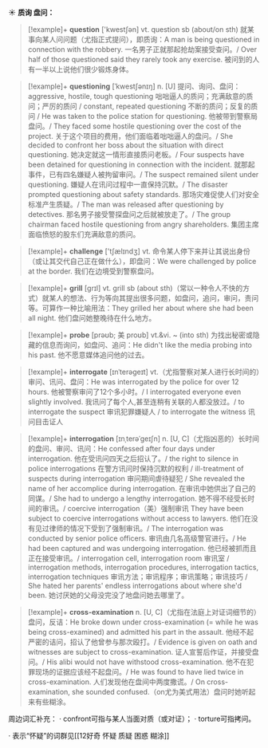 ☀ <span class="category">**质询 盘问：**</span>
>[!example]+ <span class="vocabulary">**question**</span> ['kwestʃən] 
> <span class="definition">vt. question sb (about/on sth) 就某事向某人问问题（尤指正式提问），即质询：</span>A man is being questioned in connection with the robbery. 一名男子正就那起抢劫案接受查问。/ Over half of those questioned said they rarely took any exercise. 被问到的人有一半以上说他们很少锻炼身体。
           
>[!example]+ <span class="vocabulary">**questioning**</span> [ˈkwestʃənɪŋ]
> <span class="definition">n. [U] 提问、询问、盘问：</span>aggressive, hostile, tough questioning 咄咄逼人的质问；充满敌意的质问；严厉的质问 / constant, repeated questioning 不断的质问；反复的质问 / He was taken to the police station for questioning. 他被带到警察局盘问。/ They faced some hostile questioning over the cost of the project. 关于这个项目的费用，他们面临着咄咄逼人的盘问。/ She decided to confront her boss about the situation with direct questioning. 她决定就这一情形直接质问老板。/ Four suspects have been detained for questioning in connection with the incident. 就那起事件，已有四名嫌疑人被拘留审问。/ The suspect remained silent under questioning. 嫌疑人在讯问过程中一直保持沉默。/ The disaster prompted questioning about safety standards. 那场灾难促使人们对安全标准产生质疑。/ The man was released after questioning by detectives. 那名男子接受警探盘问之后就被放走了。/ The group chairman faced hostile questioning from angry shareholders. 集团主席面临愤怒的股东们充满敌意的质问。

>[!example]+ <span class="vocabulary">**challenge**</span> ['tʃælɪndӡ] 
> <span class="definition">vt. 命令某人停下来并让其说出身份（或让其交代自己正在做什么），即盘问：</span>We were challenged by police at the border. 我们在边境受到警察盘问。

>[!example]+ <span class="vocabulary">**grill**</span> [ɡrɪl] 
> <span class="definition">vt. grill sb (about sth)（常以一种令人不快的方式）就某人的想法、行为等向其提出很多问题，如盘问，追问，审问，责问等。可算作一种比喻用法：</span>They grilled her about where she had been all night. 他们盘问她整晚待在什么地方。
           
>[!example]+ <span class="vocabulary">**probe**</span> [prəʊb; 美 proʊb]
> <span class="definition">vt.&vi. ~ (into sth) 为找出秘密或隐藏的信息而询问，如盘问、追问：</span>He didn't like the media probing into his past. 他不愿意媒体追问他的过去。
           
>[!example]+ <span class="vocabulary">**interrogate**</span> [ɪnˈterəgeɪt]
> <span class="definition">vt.（尤指警察对某人进行长时间的）审问、讯问、盘问：</span>He was interrogated by the police for over 12 hours. 他被警察审问了12个多小时。/ I interrogated everyone even slightly involved. 我讯问了每个人,甚至连稍有关联的人都没放过。/ to interrogate the suspect 审讯犯罪嫌疑人 / to interrogate the witness 讯问目击证人
           
>[!example]+ <span class="vocabulary">**interrogation**</span> [ɪnˌterəˈgeɪʃn]
> <span class="definition">n. [U, C]（尤指凶恶的）长时间的盘问、审问、讯问：</span>He confessed after four days under interrogation. 他在受讯问四天之后招认了。/ the right to silence in police interrogations 在警方讯问时保持沉默的权利 / ill-treatment of suspects during interrogation 审问期间虐待疑犯 / She revealed the name of her accomplice during interrogation. 在审讯中她供出了自己的同谋。/ She had to undergo a lengthy interrogation. 她不得不经受长时间的审讯。/ coercive interrogation（美）强制审讯 They have been subject to coercive interrogations without access to lawyers. 他们在没有见过律师的情况下受到了强制审讯。/ The interrogation was conducted by senior police officers. 审讯由几名高级警官进行。/ He had been captured and was undergoing interrogation. 他已经被抓而且正在接受审讯。/ interrogation cell, interrogation room 审讯室 / interrogation methods, interrogation procedures, interrogation tactics, interrogation techniques 审讯方法；审讯程序；审讯策略；审讯技巧 / She hated her parents' endless interrogations about where she'd been. 她讨厌她的父母没完没了地盘问她去哪里了。

>[!example]+ <span class="vocabulary">**cross-examination**</span>
> <span class="definition">n. [U, C]（尤指在法庭上对证词细节的）盘问，反诘：</span>He broke down under cross-examination (= while he was being cross-examined) and admitted his part in the assault. 他经不起严密的诘问，招认了他曾参与那次殴打。/ Evidence is given on oath and witnesses are subject to cross-examination. 证人宣誓后作证，并接受盘问。/ His alibi would not have withstood cross-examination. 他不在犯罪现场的证据应该经不起盘问。/ He was found to have lied twice in cross-examination. 人们发现他在盘间中两度撒谎。/ On cross-examination, she sounded confused.（on尤为美式用法）盘问时她听起来有些糊涂。

周边词汇补充：
· confront可指与某人当面对质（或对证）；
· torture可指拷问。

· 表示“怀疑”的词群见[[12好奇 怀疑 质疑 困惑 糊涂]]

